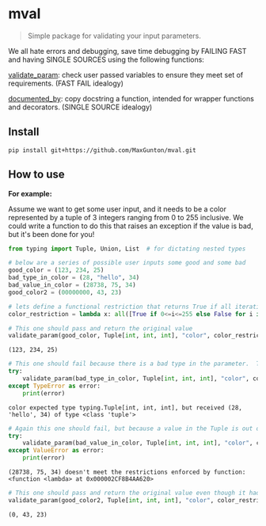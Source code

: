# mval
> Simple package for validating your input parameters.


We all hate errors and debugging, save time debugging by FAILING FAST and having SINGLE SOURCES using the following functions:

[validate_param](core.html/#validate_param): check user passed variables to ensure they meet set of requirements. (FAST FAIL idealogy)

[documented_by](core.html/#documented_by): copy docstring a function, intended for wrapper functions and decorators. (SINGLE SOURCE idealogy)

## Install

`pip install git+https://github.com/MaxGunton/mval.git`

## How to use

**For example:**

Assume we want to get some user input, and it needs to be a color represented by a tuple of 3 integers ranging from 0 to 255 inclusive.  We could write a function to do this that raises an exception if the value is bad, but it's been done for you!

```python
from typing import Tuple, Union, List  # for dictating nested types

# below are a series of possible user inputs some good and some bad
good_color = (123, 234, 25)
bad_type_in_color = (28, "hello", 34)
bad_value_in_color = (28738, 75, 34)
good_color2 = (00000000, 43, 23)

# lets define a functional restriction that returns True if all iteratible values are [0,255] and false otherwise
color_restriction = lambda x: all([True if 0<=i<=255 else False for i in x])
```

```python
# This one should pass and return the original value
validate_param(good_color, Tuple[int, int, int], "color", color_restriction)
```




    (123, 234, 25)



```python
# This one should fail because there is a bad type in the parameter.  This will raise an exception that we can understand
try:
    validate_param(bad_type_in_color, Tuple[int, int, int], "color", color_restriction)
except TypeError as error:
    print(error)
```

    color expected type typing.Tuple[int, int, int], but received (28, 'hello', 34) of type <class 'tuple'>


```python
# Again this one should fail, but because a value in the Tuple is out of range.
try:
    validate_param(bad_value_in_color, Tuple[int, int, int], "color", color_restriction)
except ValueError as error:
    print(error)
```

    (28738, 75, 34) doesn't meet the restrictions enforced by function: <function <lambda> at 0x000002CF8B4AA620>


```python
# This one should pass and return the original value even though it had many leading 0's
validate_param(good_color2, Tuple[int, int, int], "color", color_restriction)
```




    (0, 43, 23)


